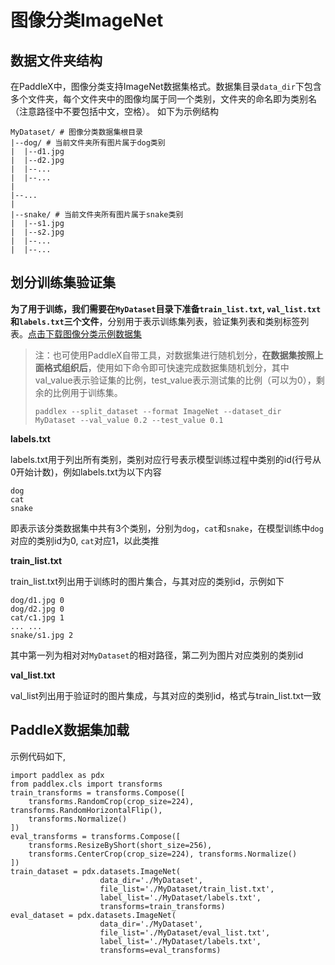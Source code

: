 # 图像分类ImageNet

## 数据文件夹结构

在PaddleX中，图像分类支持ImageNet数据集格式。数据集目录`data_dir`下包含多个文件夹，每个文件夹中的图像均属于同一个类别，文件夹的命名即为类别名（注意路径中不要包括中文，空格）。
如下为示例结构
```
MyDataset/ # 图像分类数据集根目录
|--dog/ # 当前文件夹所有图片属于dog类别
|  |--d1.jpg
|  |--d2.jpg
|  |--...
|  |--...
|
|--...
|
|--snake/ # 当前文件夹所有图片属于snake类别
|  |--s1.jpg
|  |--s2.jpg
|  |--...
|  |--...
```

## 划分训练集验证集

**为了用于训练，我们需要在`MyDataset`目录下准备`train_list.txt`, `val_list.txt`和`labels.txt`三个文件**，分别用于表示训练集列表，验证集列表和类别标签列表。[点击下载图像分类示例数据集](https://bj.bcebos.com/paddlex/datasets/vegetables_cls.tar.gz)


> 注：也可使用PaddleX自带工具，对数据集进行随机划分，**在数据集按照上面格式组织后**，使用如下命令即可快速完成数据集随机划分，其中val_value表示验证集的比例，test_value表示测试集的比例（可以为0），剩余的比例用于训练集。
> ```
> paddlex --split_dataset --format ImageNet --dataset_dir MyDataset --val_value 0.2 --test_value 0.1
> ```


**labels.txt**  

labels.txt用于列出所有类别，类别对应行号表示模型训练过程中类别的id(行号从0开始计数)，例如labels.txt为以下内容
```
dog
cat
snake
```
即表示该分类数据集中共有3个类别，分别为`dog`，`cat`和`snake`，在模型训练中`dog`对应的类别id为0, `cat`对应1，以此类推

**train_list.txt**  

train_list.txt列出用于训练时的图片集合，与其对应的类别id，示例如下
```
dog/d1.jpg 0
dog/d2.jpg 0
cat/c1.jpg 1
... ...
snake/s1.jpg 2
```
其中第一列为相对对`MyDataset`的相对路径，第二列为图片对应类别的类别id

**val_list.txt**  

val_list列出用于验证时的图片集成，与其对应的类别id，格式与train_list.txt一致

## PaddleX数据集加载  
示例代码如下,
```
import paddlex as pdx
from paddlex.cls import transforms
train_transforms = transforms.Compose([
    transforms.RandomCrop(crop_size=224), transforms.RandomHorizontalFlip(),
    transforms.Normalize()
])
eval_transforms = transforms.Compose([
    transforms.ResizeByShort(short_size=256),
    transforms.CenterCrop(crop_size=224), transforms.Normalize()
])
train_dataset = pdx.datasets.ImageNet(
                    data_dir='./MyDataset',
                    file_list='./MyDataset/train_list.txt',
                    label_list='./MyDataset/labels.txt',
                    transforms=train_transforms)
eval_dataset = pdx.datasets.ImageNet(
                    data_dir='./MyDataset',
                    file_list='./MyDataset/eval_list.txt',
                    label_list='./MyDataset/labels.txt',
                    transforms=eval_transforms)
```
